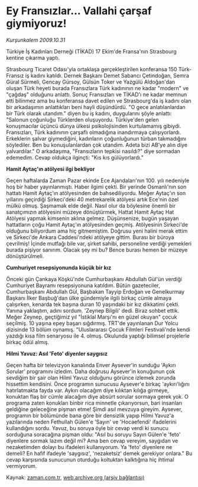 # Ey Fransızlar... Vallahi çarşaf giymiyoruz!

*Kurşunkalem 2009.10.31*

<tr><td class="metin" colspan="2" style="padding-top: 20px; padding-left: 5px; ">Türkiye İş Kadınları Derneği (TİKAD) 17 Ekim'de Fransa'nın Strasbourg kentine çıkarma yaptı.</td></tr><tr><td class="metin" colspan="2" style="padding-top: 20px; padding-left: 5px; "><p>Strasbourg Ticaret Odası'yla ortaklaşa gerçekleştirilen konferansa 150 Türk-Fransız iş kadını katıldı. Dernek Başkanı Demet Sabancı Çetindoğan, Semra Güral Sürmeli, Gencay Gürsoy, Gülsün Toker ve Yazgülü Aldoğan'dan oluşan Türk heyeti burada Fransızlara Türk kadınının ne kadar "modern" ve "çağdaş" olduğunu anlattı. Sonuç Fransızları ve TİKAD'ı ne kadar memnun etti bilinmez ama bu konferansa davet edilen ve Strasbourg'da iş kadını olan bir arkadaşımın anlattıkları beni hayli düşündürdü. "O gece anlatılanlardan bir Türk olarak utandım." diyen bu iş kadını, duygularını şöyle anlattı: "Salonun çoğunluğu Türklerden oluşuyordu. Türkiye'den gelen konuşmacılar üçüncü dünya ülkesi psikolojisinden kurtulamamış gibiydi. Fransızları, Türk kadınının çarşaflı olmadığına inandırmaya çalışıyorlardı. Erkeklerin şalvar giymediğini, kadınların çoğunluğunun türban takmadığını söylediler. Ben bu konuşulanlardan çok utandım. Adeta bizi AB'ye alın diye yalvardılar." O arkadaşıma, "Fransızların tepkisi nasıldı?" diye sormadan edemedim. Cevap oldukça ilginçti: "Kıs kıs gülüyorlardı."
<p><b>
<p>Hamit Aytaç'ın atölyesi ilgi bekliyor</p></b>
<p>Geçen haftalarda Zaman Pazar ekinde Ece Ajandaları'nın 100. yılı nedeniyle hoş bir haber yayınlanmıştı. Haber ilgimi çekti. Bir yerinde Osmanlı'nın son hattatı Hamit Aytaç'ın atölyesinden de bahsediliyordu. Meğer Aytaç'ın son yıllarını geçirdiği Sirkeci'deki 40 metrekarelik atölyesi artık Ece'nin özel mülkü olmuş. Şaşmamak elde değil. Nasıl olur da böylesine önemli bir sanatçımızın atölyesini müzeye dönüştürmek, Hattat Hamit Aytaç Hat Atölyesi yapmak kimsenin aklına gelmez. Düşünsenize, bugün yaşayan hattatların çoğu Hamit Aytaç'ın atölyesinden geçmiş. Atölyesinin Sirkeci'de olduğunu biliyordum ama hiç gitmemiştim. Doğrusu yeni halini merak ettim ve Sirkeci'de Ankara Caddesi'ndeki atölyeye gittim. Burası bir büroya çevrilmiş! İçinde mutfağı bile var, şirket sahibi, personeline verdiği yemekleri burada pişiyor sanırım. Olacak şey mi bu? Bence burası hemen bir müzeye dönüştürülmeli.
<p><b>Cumhuriyet resepsiyonunda küçük bir kız</b>
<p>Önceki gün Çankaya Köşkü'nde Cumhurbaşkanı Abdullah Gül'ün verdiği Cumhuriyet Bayramı resepsiyonuna katıldım. Bütün gazeteciler, Cumhurbaşkanı Abdullah Gül, Başbakan Tayyip Erdoğan ve Genelkurmay Başkanı İlker Başbuğ'dan ülke gündemiyle ilgili birkaç cümle almaya çalışırken, kenarda tek başına duran 10 yaşındaki bir kız dikkatimi çekti. Yanına yaklaştım, adını sordum. 'Zeynep Bilgili' dedi. Biraz sohbet ettik. Meğer Zeynep, geçtiğimiz yıl "İstiklal Marşı'nı en güzel okuyan" çocuk seçilmiş. 10 yaşına epey başarı sığdırmış. TRT'de yayınlanan Dur Yolcu dizisinde 13 bölüm oynamış. "Uluslararası Çocuk Filmleri Festivali'nde kendi yazdığı kısa film senaryosu ile 4. olmuş. Okulunda yaptığı bilimsel projelerle birkaç ödül almış.
<p><b>Hilmi Yavuz: Asıl 'Feto' diyenler saygısız</b>
<p>Geçen hafta bir televizyon kanalında Enver Aysever'in sunduğu 'Aykırı Sorular' programını izledim. Daha doğrusu Aysever'in konuğunun çok sevdiğim bir şair olan Hilmi Yavuz olduğunu görünce izlemek zorunda hissettim kendisini. Önce programın sunucusu Aysever'e birkaç 'aykırı'lığını hatırlatmakta fayda var. Aykırı olacağım diye kılıktan kılığa girmeye, konuktan flaş bir cümle alacağım diye absürt sorular sormaya gerek yok. O programa zaten konukları binbir rica minnetle çıkarıyorsun, bari insanları geldiğine geleceğine pişman etme! Şimdi asıl mevzuya gireyim. Aysever, programın bir bölümünde bana göre bir densizlik yapıp Hilmi Yavuz'a yazılarında neden Fethullah Gülen'e 'Sayın' ve 'Hocaefendi' ifadelerini kullandığını sordu. Yavuz, bu soruya öyle bir cevap verdi ki sunucu sorduğuna soracağına pişman oldu: "Asıl bu soruyu Sayın Gülen'e 'feto' diyenlere sormak lazım değil mi? Ama ben cevap vereyim, saygıdan ve nezaketimden dolayı bu ifadeleri kullanıyorum. Ya 'feto' diyenlere ne demeli? En hafif ifadeyle 'saygısız', 'nezaketsiz' demek gerekiyor onlara." Bu cevap karşısında sunucunun oturduğu koltuktan kalktığına hiç ihtimal vermiyorum. <br/></p></p></p></p></p></p></p></td></tr>

Kaynak: [zaman.com.tr](http://zaman.com.tr/yazar.do?yazino=909720), [web.archive.org (arşiv bağlantısı)](http://web.archive.org/web/20100110073530/http://www.zaman.com.tr:80/yazar.do?yazino=909720)

